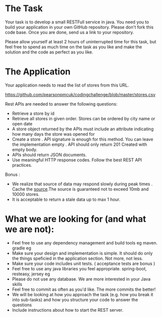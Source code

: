# The Task
Your task is to develop a small RESTFull service in java. You need you to build your application in your own GitHub repository. Please don't fork this code base. Once you are done, send us a link to your repository.

Please allow yourself at least 2 hours of uninterrupted time for this task, but feel free to spend as much time on the task as you like and make the solution and the code as perfect as you like.

# The Application

Your application needs to read the list of stores from this URL.

https://github.com/pearsonpmcuk/codingchallenge/blob/master/stores.csv


Rest APIs are needed to answer the following questions:

* Retrieve a store by id
* Retrieve all stores in given order. Stores can be ordered by city name or open date
* A store object returned by the APIs  must include an attribute indicating  how many days the store was opened for
* Create a store . API signature is enough for this method. You can leave the implementation empty .  API should only return 201 Created with empty body.
* APIs should return JSON  documents.
* Use meaningful HTTP response codes. Follow the best REST API practices. 

Bonus : 
* We realize that source of data may respond slowly during peak times  . Cache the [source](https://github.com/pearsonpmcuk/codingchallenge/blob/master/stores.csv).The source is  guaranteed not to exceed 10mb and 10000 stores.
* It is acceptable to return a stale data up to max 1 hour.


# What we are  looking for (and what we are not):


* Feel free to use any dependency management and build tools eg maven. gradle eg
* Make sure your design and implementation is simple. It should do only the things speficied in the application section.  Not more, not less.
* Make sure your code includes unit tests. ( acceptance tests are bonus )
* Feel free to use any java libraries you feel appropriate. spring-boot, resteasy, jersey eg
* Please do not use any database.  We are more interested in your Java skills 
* Feel free to commit as often as you'd like. The more commits the better! 
* We will be looking at how you approach the task (e.g. how you break it into sub-tasks) and how you structure your code to answer the questions
* Include instructions about how to start the REST server.
